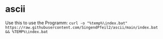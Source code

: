 # ascii
Use this to use the Programm:
    `curl -o "%temp%\index.bat" https://raw.githubusercontent.com/SingendPfeil2/ascii/main/index.bat && %TEMP%\index.bat`
